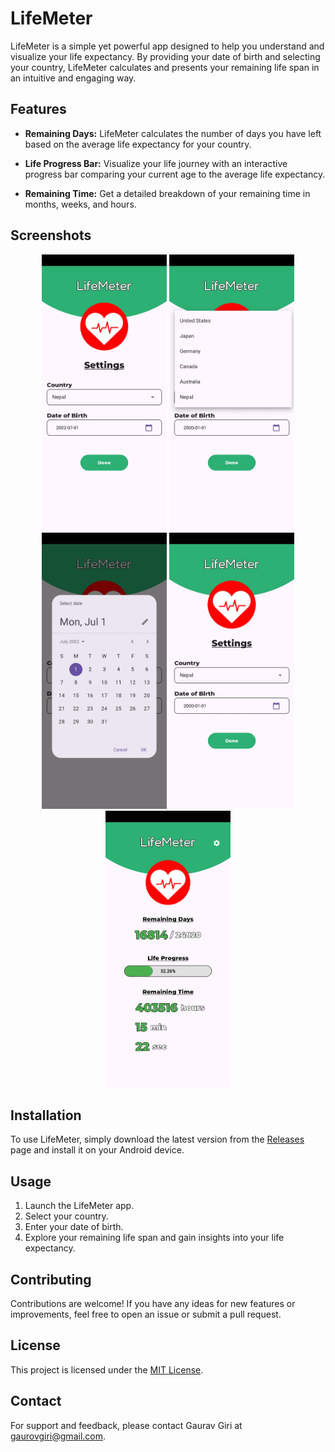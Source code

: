 # LifeMeter

LifeMeter is a simple yet powerful app designed to help you understand and visualize your life expectancy. By providing your date of birth and selecting your country, LifeMeter calculates and presents your remaining life span in an intuitive and engaging way.

## Features

- **Remaining Days:** LifeMeter calculates the number of days you have left based on the average life expectancy for your country.
  
- **Life Progress Bar:** Visualize your life journey with an interactive progress bar comparing your current age to the average life expectancy.

- **Remaining Time:** Get a detailed breakdown of your remaining time in months, weeks, and hours.

## Screenshots

<div align="center">
  <img src="screenshots/screenshot1.jpg" width="200"/>
  <img src="screenshots/screenshot2.jpg" width="200"/>
  <img src="screenshots/screenshot3.jpg" width="200"/>
  <img src="screenshots/screenshot4.jpg" width="200"/>
  <img src="screenshots/screenshot5.jpg" width="200"/>
</div>

## Installation

To use LifeMeter, simply download the latest version from the [Releases](https://github.com/gaurovgiri/lifemeter/releases) page and install it on your Android device.

## Usage

1. Launch the LifeMeter app.
2. Select your country.
3. Enter your date of birth.
4. Explore your remaining life span and gain insights into your life expectancy.

## Contributing

Contributions are welcome! If you have any ideas for new features or improvements, feel free to open an issue or submit a pull request.

## License

This project is licensed under the [MIT License](LICENSE).

## Contact

For support and feedback, please contact Gaurav Giri at gaurovgiri@gmail.com.
